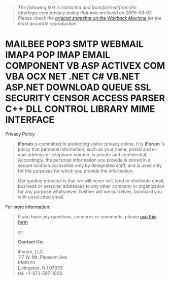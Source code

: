 > *The following text is extracted and transformed from the afterlogic.com privacy policy that was archived on 2005-03-07. Please check the [original snapshot on the Wayback Machine](https://web.archive.org/web/20050307022008id_/http%3A//www.afterlogic.com/privacy_policy.asp) for the most accurate reproduction.*

# MAILBEE POP3 SMTP WEBMAIL IMAP4 POP IMAP EMAIL COMPONENT VB ASP ACTIVEX COM VBA OCX NET .NET C# VB.NET ASP.NET DOWNLOAD QUEUE SSL SECURITY CENSOR ACCESS PARSER C++ DLL CONTROL LIBRARY MIME INTERFACE

Privacy Policy

  


> **iForum** is committed to protecting visitor privacy online. It is **iForum** 's policy that personal information, such as your name, postal and e-mail address or telephone number, is private and confidential. Accordingly, the personal information you provide is stored in a secure location accessible only by designated staff, and is used only for the purposes for which you provide the information. 
> 
> Our guiding principal is that we will never sell, lend or distribute email, business or personal addresses to any other company or organization for any purpose whatsoever. Neither will we ourselves, bombard you with unsolicited email. 

For more information:

  


> If you have any questions, concerns or comments, please [use this form](http://www.afterlogic.com/support/request_support.asp)
> 
> or:
> 
> **Contact Us:**
> 
> iForum, LLC  
>  117 W. Mt. Pleasant Ave.  
>  PMB120  
>  Livingston, NJ 07039  
>  tel: +1-973-597-1000
> 
> [ ]()
